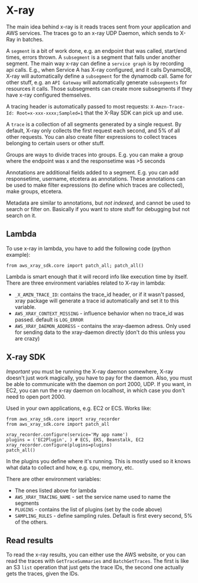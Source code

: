 # X-ray

The main idea behind x-ray is it reads traces sent from your application and AWS services. The traces go to an x-ray UDP Daemon, which sends to X-Ray in batches. 

A `segment` is a bit of work done, e.g. an endpoint that was called, start/end times, errors thrown. A `subsegment` is a segment that falls under another segment.
The main way x-ray can define a `service graph` is by recording api calls. E.g., when Service A has X-ray configured, and it calls DynamoDB, X-ray will automatically define a `subsegment` for the dynamodb call. Same for other stuff, e.g. an `API Gateway` will automatically generate `subsegments` for resources it calls. Those subsegments can create more subsegments if they have x-ray configured themselves.

A tracing header is automatically passed to most requests: `X-Amzn-Trace-Id: Root=x-xxx-xxxx;Sampled=1` that the X-Ray SDK can pick up and use.

A `trace` is a collection of all segments generated by a single request. By default, X-ray only collects the first request each second, and 5% of all other requests. You can also create filter expressions to collect traces belonging to certain users or other stuff.

Groups are ways to divide traces into groups. E.g. you can make a group where the endpoint was x and the responsetime was >5 seconds

Annotations are additional fields added to a segment. E.g. you can add responsetime, username, etcetera as annotations. These annotations can be used to make filter expressions (to define which traces are collected), make groups, etcetera.

Metadata are similar to annotations, but *not indexed*, and cannot be used to search or filter on. Basically if you want to store stuff for debugging but not search on it.

## Lambda

To use x-ray in lambda, you have to add the following code (python example):

`from aws_xray_sdk.core import patch_all; patch_all()`

Lambda is smart enough that it will record info like execution time by itself. There are three environment variables related to X-ray in lambda:

- `_X_AMZN_TRACE_ID`: contains the trace_id header, or if it wasn't passed, xray package will generate a trace id automatically and set it to this variable.
- `AWS_XRAY_CONTEXT_MISSING` - influence behavior when no trace_id was passed. default is `LOG_ERROR`
- `AWS_XRAY_DAEMON_ADDRESS` - contains the xray-daemon adress. Only used for sending data to the xray-daemon directly (don't do this unless you are crazy)

## X-ray SDK

*Important* you must be running the X-ray daemon somewhere, X-ray doesn't just work magically, you have to pay for the daemon. Also, you must be able to communicate with the daemon on port 2000, UDP. If you want, in EC2, you can run the x-ray daemon on localhost, in which case you don't need to open port 2000.

Used in your own applications, e.g. EC2 or ECS. Works like:

```
from aws_xray_sdk.core import xray_recorder
from aws_xray_sdk.core import patch_all

xray_recorder.configure(service='My app name')
plugins = ('EC2Plugin', ) # ECS, EKS, Beanstalk, EC2
xray_recorder.configure(plugins=plugins)
patch_all()
```

In the plugins you define where it's running. This is mostly used so it knows what data to collect and how, e.g. cpu, memory, etc.

There are other environment variables:

- The ones listed above for lambda
- `AWS_XRAY_TRACING_NAME` - set the service name used to name the segments
- `PLUGINS` - contains the list of plugins (set by the code above)
- `SAMPLING_RULES` - define sampling rules. Default is first every second, 5% of the others.

## Read results

To read the x-ray results, you can either use the AWS website, or you can read the traces with `GetTraceSummaries` and `BatchGetTraces`. The first is like an S3 `list` operation that just gets the trace IDs, the second one actually gets the traces, given the IDs.